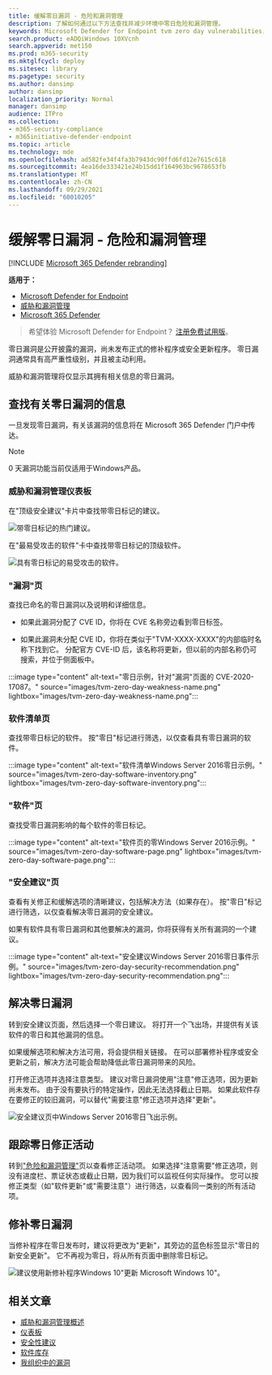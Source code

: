 ```yaml
---
title: 缓解零日漏洞 - 危险和漏洞管理
description: 了解如何通过以下方法查找并减少环境中零日危险和漏洞管理。
keywords: Microsoft Defender for Endpoint tvm zero day vulnerabilities， tvm， threat & 漏洞管理， zero day， 0-day， mitigate 0 day vulnerabilities， vulnerable CVE
search.product: eADQiWindows 10XVcnh
search.appverid: met150
ms.prod: m365-security
ms.mktglfcycl: deploy
ms.sitesec: library
ms.pagetype: security
ms.author: dansimp
author: dansimp
localization_priority: Normal
manager: dansimp
audience: ITPro
ms.collection:
- m365-security-compliance
- m365initiative-defender-endpoint
ms.topic: article
ms.technology: mde
ms.openlocfilehash: ad582fe34f4fa3b7943dc90ffd6fd12e7615c618
ms.sourcegitcommit: 4ea16de333421e24b15dd1f164963bc9678653fb
ms.translationtype: MT
ms.contentlocale: zh-CN
ms.lasthandoff: 09/29/2021
ms.locfileid: "60010205"
---
```

# <a name="mitigate-zero-day-vulnerabilities---threat-and-vulnerability-management"></a>缓解零日漏洞 - 危险和漏洞管理

[!INCLUDE [Microsoft 365 Defender rebranding](../../includes/microsoft-defender.md)]

**适用于：**

- [Microsoft Defender for Endpoint](https://go.microsoft.com/fwlink/?linkid=2154037)
- [威胁和漏洞管理](next-gen-threat-and-vuln-mgt.md)
- [Microsoft 365 Defender](https://go.microsoft.com/fwlink/?linkid=2118804)

> 希望体验 Microsoft Defender for Endpoint？ [注册免费试用版](https://signup.microsoft.com/create-account/signup?products=7f379fee-c4f9-4278-b0a1-e4c8c2fcdf7e&ru=https://aka.ms/MDEp2OpenTrial?ocid=docs-wdatp-portaloverview-abovefoldlink)。

零日漏洞是公开披露的漏洞，尚未发布正式的修补程序或安全更新程序。 零日漏洞通常具有高严重性级别，并且被主动利用。

威胁和漏洞管理将仅显示其拥有相关信息的零日漏洞。

## <a name="find-information-about-zero-day-vulnerabilities"></a>查找有关零日漏洞的信息

一旦发现零日漏洞，有关该漏洞的信息将在 Microsoft 365 Defender 门户中传达。

> [!NOTE]
> 0 天漏洞功能当前仅适用于Windows产品。

### <a name="threat-and-vulnerability-management-dashboard"></a>威胁和漏洞管理仪表板

在"顶级安全建议"卡片中查找带零日标记的建议。

![带零日标记的热门建议。](images/tvm-zero-day-top-security-recommendations.png)

在"最易受攻击的软件"卡中查找带零日标记的顶级软件。

![具有零日标记的易受攻击的软件。](images/tvm-zero-day-top-software.png)

### <a name="weaknesses-page"></a>"漏洞"页

查找已命名的零日漏洞以及说明和详细信息。

- 如果此漏洞分配了 CVE ID，你将在 CVE 名称旁边看到零日标签。

- 如果此漏洞未分配 CVE ID，你将在类似于"TVM-XXXX-XXXX"的内部临时名称下找到它。 分配官方 CVE-ID 后，该名称将更新，但以前的内部名称仍可搜索，并位于侧面板中。

:::image type="content" alt-text="零日示例，针对&quot;漏洞&quot;页面的 CVE-2020-17087。" source="images/tvm-zero-day-weakness-name.png" lightbox="images/tvm-zero-day-weakness-name.png":::

### <a name="software-inventory-page"></a>软件清单页

查找带零日标记的软件。 按"零日"标记进行筛选，以仅查看具有零日漏洞的软件。

:::image type="content" alt-text="软件清单Windows Server 2016零日示例。" source="images/tvm-zero-day-software-inventory.png" lightbox="images/tvm-zero-day-software-inventory.png":::

### <a name="software-page"></a>"软件"页

查找受零日漏洞影响的每个软件的零日标记。

:::image type="content" alt-text="软件页的零Windows Server 2016示例。" source="images/tvm-zero-day-software-page.png" lightbox="images/tvm-zero-day-software-page.png":::

### <a name="security-recommendations-page"></a>"安全建议"页

查看有关修正和缓解选项的清晰建议，包括解决方法（如果存在）。 按"零日"标记进行筛选，以仅查看解决零日漏洞的安全建议。

如果有软件具有零日漏洞和其他要解决的漏洞，你将获得有关所有漏洞的一个建议。

:::image type="content" alt-text="安全建议Windows Server 2016零日事件示例。" source="images/tvm-zero-day-security-recommendation.png" lightbox="images/tvm-zero-day-security-recommendation.png":::

## <a name="addressing-zero-day-vulnerabilities"></a>解决零日漏洞

转到安全建议页面，然后选择一个零日建议。 将打开一个飞出场，并提供有关该软件的零日和其他漏洞的信息。

如果缓解选项和解决方法可用，将会提供相关链接。 在可以部署修补程序或安全更新之前，解决方法可能会帮助降低此零日漏洞带来的风险。

打开修正选项并选择注意类型。 建议对零日漏洞使用"注意"修正选项，因为更新尚未发布。 由于没有要执行的特定操作，因此无法选择截止日期。 如果此软件存在要修正的较旧漏洞，可以替代"需要注意"修正选项并选择"更新"。

![安全建议页中Windows Server 2016零日飞出示例。](images/tvm-zero-day-recommendation-flyout400.png)

## <a name="track-zero-day-remediation-activities"></a>跟踪零日修正活动

转到["危险和漏洞管理"](tvm-remediation.md)页以查看修正活动项。 如果选择"注意需要"修正选项，则没有进度栏、票证状态或截止日期，因为我们可以监视任何实际操作。 您可以按修正类型（如"软件更新"或"需要注意"）进行筛选，以查看同一类别的所有活动项。

## <a name="patching-zero-day-vulnerabilities"></a>修补零日漏洞

当修补程序在零日发布时，建议将更改为"更新"，其旁边的蓝色标签显示"零日的新安全更新"。 它不再视为零日，将从所有页面中删除零日标记。

![建议使用新修补程序Windows 10"更新 Microsoft Windows 10"。](images/tvm-zero-day-patch.jpg)

## <a name="related-articles"></a>相关文章

- [威胁和漏洞管理概述](next-gen-threat-and-vuln-mgt.md)
- [仪表板](tvm-dashboard-insights.md)
- [安全性建议](tvm-security-recommendation.md)
- [软件库存](tvm-software-inventory.md)
- [我组织中的漏洞](tvm-weaknesses.md)

